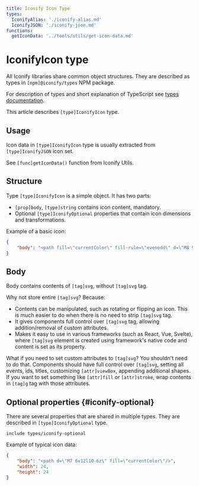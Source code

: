 ```yaml
title: Iconify Icon Type
types:
  IconifyAlias: './iconify-alias.md'
  IconifyJSON: './iconify-json.md'
functions:
  getIconData: '../tools/utils/get-icon-data.md'
```

# IconifyIcon type

All Iconify libraries share common object structures. They are described as types in `[npm]@iconify/types` NPM package.

For description of types and short explanation of TypeScript see [types documentation](./index.md).

This article describes `[type]IconifyIcon` type.

## Usage

Icon data in `[type]IconifyIcon` type is usually extracted from `[type]IconifyJSON` icon set.

See `[func]getIconData()` function from Iconify Utils.

## Structure

Type `[type]IconifyIcon` is a simple object. It has two parts:

- `[prop]body`, `[type]string` contains icon content, mandatory.
- Optional `[type]IconifyOptional` properties that contain icon dimensions and transformations.

Example of a basic icon:

```json
{
	"body": "<path fill=\"currentColor\" fill-rule=\"evenodd\" d=\"M8 9.5a1.5 1.5 0 1 0 0-3a1.5 1.5 0 0 0 0 3z\"/>"
}
```

## Body

Body contains contents of `[tag]svg`, without `[tag]svg` tag.

Why not store entire `[tag]svg`? Because:

- Contents can be manipulated, such as rotating or flipping an icon. This is much easier to do when there is no need to strip `[tag]svg` tag.
- It gives components full control over `[tag]svg` tag, allowing addition/removal of custom attributes.
- Makes it easy to use in various frameworks (such as React, Vue, Svelte), where `[tag]svg` element is created using framework's native code and content is set as its property.

What if you need to set custom attributes to `[tag]svg`? You shouldn't need to do that. Components should have full control over `[tag]svg`, setting all events, ids, titles, customizing `[attr]viewBox`, appending additional shapes. If you want to set something like `[attr]fill` or `[attr]stroke`, wrap contents in `[tag]g` tag with those attributes.

## Optional properties {#iconify-optional}

There are several properties that are shared in multiple types. They are described in `[type]IconifyOptional` type.

`include types/iconify-optional`

Example of typical icon data:

```json
{
	"body": "<path d=\"M7 6v12l10-6z\" fill=\"currentColor\"/>",
	"width": 24,
	"height": 24
}
```
